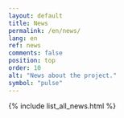 ```yaml
---
layout: default
title: News
permalink: /en/news/
lang: en
ref: news
comments: false
position: top
order: 10
alt: "News about the project."
symbol: "pulse"
---
```

{% include list_all_news.html %}

